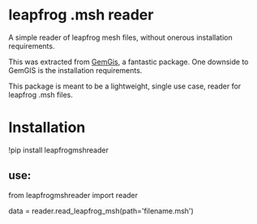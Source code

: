 # leapfrog .msh reader
A simple reader of leapfrog mesh files, without onerous installation requirements.


This was extracted from [GemGis](https://github.com/cgre-aachen/gemgis), a fantastic package. One downside to GemGIS is the installation requirements. 

This package is meant to be a lightweight, single use case, reader for leapfrog .msh files.


# Installation

!pip install leapfrogmshreader

## use:

from leapfrogmshreader import reader

data = reader.read_leapfrog_msh(path='filename.msh')

